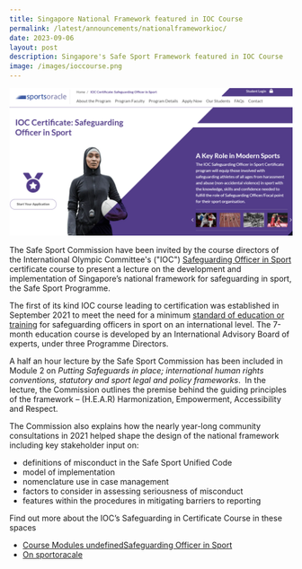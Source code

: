 ```yaml
---
title: Singapore National Framework featured in IOC Course
permalink: /latest/announcements/nationalframeworkioc/
date: 2023-09-06
layout: post
description: Singapore's Safe Sport Framework featured in IOC Course
image: /images/ioccourse.png
---
```

![Screengrab of IOC Course on Sportoracle](/images/ioccourse.png)

The Safe Sport Commission have been invited by the course directors of the International Olympic Committee's ("IOC") [Safeguarding Officer in Sport](https://olympics.com/ioc/news/ioc-launches-the-international-safeguarding-officer-in-sport-certificate) certificate course to present a lecture on the development and implementation of Singapore’s national framework for safeguarding in sport, the Safe Sport Programme.

The first of its kind IOC course leading to certification was established in September 2021 to meet the need for a minimum [standard of education or training](https://www.sportsoracle.com/course/ioc-certificate-safeguarding-officer-in-sport/) for safeguarding officers in sport on an international level. The 7-month education course is developed by an International Advisory Board of experts, under three Programme Directors.

A half an hour lecture by the Safe Sport Commission has been included in Module 2 on _Putting Safeguards in place; international human rights conventions, statutory and sport legal and policy frameworks_.  In the lecture, the Commission outlines the premise behind the guiding principles of the framework – (H.E.A.R) Harmonization, Empowerment, Accessibility and Respect.

The Commission also explains how the nearly year-long community consultations in 2021 helped shape the design of the national framework including key stakeholder input on:

* definitions of misconduct in the Safe Sport Unified Code
* model of implementation
* nomenclature use in case management
* factors to consider in assessing seriousness of misconduct
* features within the procedures in mitigating barriers to reporting

Find out more about the IOC’s Safeguarding in Certificate Course in these spaces

* [Course Modules ](https://stillmed.olympics.com/media/Documents/Athletes/Safeguarding/IOC-Safeguarding-Certificate-Information.pdf) 
[undefined](https://olympics.com/ioc/news/ioc-launches-the-international-safeguarding-officer-in-sport-certificate)[Safeguarding Officer in Sport](https://olympics.com/ioc/news/ioc-launches-the-international-safeguarding-officer-in-sport-certificate)
* [On sportoracale](https://www.sportsoracle.com/course/ioc-certificate-safeguarding-officer-in-sport/)
